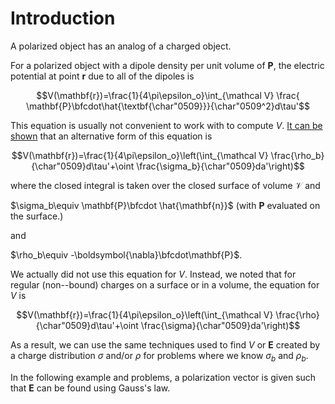 # Introduction

A polarized object has an analog of a charged object.

For a polarized object with a dipole density per unit volume of $\mathbf{P}$, the electric potential at point $\mathbf{r}$ due to all of the dipoles is

$$V(\mathbf{r})=\frac{1}{4\pi\epsilon_o}\int_{\mathcal V} \frac{ \mathbf{P}\bfcdot\hat{\textbf{\char"0509}}}{\char"0509^2}d\tau'$$

This equation is usually not convenient to work with to compute $V$. [It can be shown](continuous_electric_dipole_distributions.html#appendix) that an alternative form of this equation is

$$V(\mathbf{r})=\frac{1}{4\pi\epsilon_o}\left(\int_{\mathcal V} \frac{\rho_b}{\char"0509}d\tau'+\oint \frac{\sigma_b}{\char"0509}da'\right)$$

where the closed integral is taken over the closed surface of volume $\mathcal V$ and

$\sigma_b\equiv \mathbf{P}\bfcdot \hat{\mathbf{n}}$ (with $\mathbf{P}$ evaluated on the surface.)

and

$\rho_b\equiv -\boldsymbol{\nabla}\bfcdot\mathbf{P}$. 

We actually did not use this equation for $V$. Instead, we noted that for regular (non--bound) charges on a surface or in a volume, the equation for $V$ is

$$V(\mathbf{r})=\frac{1}{4\pi\epsilon_o}\left(\int_{\mathcal V} \frac{\rho}{\char"0509}d\tau'+\oint \frac{\sigma}{\char"0509}da'\right)$$

As a result, we can use the same techniques used to find $V$ or $\mathbf{E}$ created by a charge distribution $\sigma$ and/or $\rho$ for problems where we know $\sigma_b$ and $\rho_b$.

In the following example and problems, a polarization vector is given such that $\mathbf{E}$ can be found using Gauss's law.




